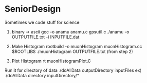 # SeniorDesign
Sometimes we code stuff for science

1. binary -> ascii
gcc -o anamu anamu.c gpsutil.c
./anamu -o OUTPUTFILE.txt -i INPUTFILE.dat

2. Make Histogram
rootbuild -o muonHistogram muonHistogram.cc $ROOTLIBS
./muonHistogram OUTPUTFILE.txt (from step 2)

3. Plot Histogram
rt muonHistogramPlot.C

Run it for directory of data
./doAllData outputDirectory inputFiles
ex) ./doAllData directory inputDirectory/*
